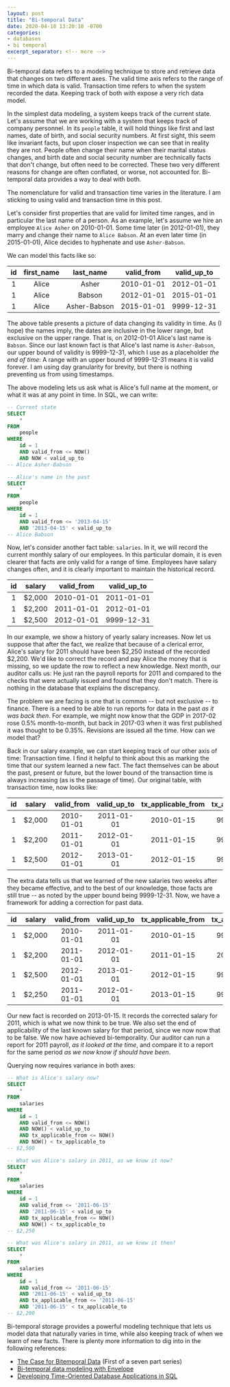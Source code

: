 ```yaml
---
layout: post
title: "Bi-temporal Data"
date: 2020-04-18 13:20:18 -0700
categories:
- databases
- bi temporal
excerpt_separator: <!-- more -->
---
```


Bi-temporal data refers to a modeling technique to store and retrieve data that changes on two different axes. The valid time axis refers to the range of time in which data is valid. Transaction time refers to when the system recorded the data. Keeping track of both with expose a very rich data model.

In the simplest data modeling, a system keeps track of the current state. Let's assume that we are working with a system that keeps track of company personnel. In its `people` table, it will hold things like first and last names, date of birth, and social security numbers. At first sight, this seem like invariant facts, but upon closer inspection we can see that in reality they are not. People often change their name when their marital status changes, and birth date and social security number are technically facts that don't change, but often need to be corrected. These two very different reasons for change are often conflated, or worse, not accounted for. Bi-temporal data provides a way to deal with both.

<!-- more -->

The nomenclature for valid and transaction time varies in the literature. I am sticking to using valid and transaction time in this post.

Let's consider first properties that are valid for limited time ranges, and in particular the last name of a person. As an example, let's assume we hire an employee `Alice Asher` on 2010-01-01. Some time later (in 2012-01-01), they marry and change their name to `Alice Babson`. At an even later time (in 2015-01-01), Alice decides to hyphenate and use `Asher-Babson`.

We can model this facts like so:

| id | first_name |  last_name   | valid_from | valid_up_to |
|:--:|:----------:|:------------:|:----------:|:-----------:|
| 1  |   Alice    |    Asher     | 2010-01-01 | 2012-01-01  |
| 1  |   Alice    |    Babson    | 2012-01-01 | 2015-01-01  |
| 1  |   Alice    | Asher-Babson | 2015-01-01 | 9999-12-31  |


The above table presents a picture of data changing its validity in time. As (I hope) the names imply, the dates are inclusive in the lower range, but exclusive on the upper range. That is, on 2012-01-01 Alice's last name is `Babson`. Since our last known fact is that Alice's last name is `Asher-Babson`, our upper bound of validity is 9999-12-31, which I use as a placeholder *the end of time*: A range with an upper bound of 9999-12-31 means it is valid forever. I am using day granularity for brevity, but there is nothing preventing us from using timestamps.

The above modeling lets us ask what is Alice's full name at the moment, or what it was at any point in time. In SQL, we can write:

```sql
-- Current state
SELECT
    *
FROM
    people
WHERE
    id = 1
    AND valid_from <= NOW()
    AND NOW < valid_up_to
-- Alice Asher-Babson

-- Alice's name in the past
SELECT
    *
FROM
    people
WHERE
    id = 1
    AND valid_from <= '2013-04-15'
    AND '2013-04-15' < valid_up_to
-- Alice Babson
```

Now, let's consider another fact table: `salaries`. In it, we will record the current monthly salary of our employees. In this particular domain, it is even clearer that facts are only valid for a range of time. Employees have salary changes often, and it is clearly important to maintain the historical record.

| id | salary | valid_from | valid_up_to |
|:--:|:------:|:----------:|:-----------:|
| 1  | $2,000 | 2010-01-01 | 2011-01-01  |
| 1  | $2,200 | 2011-01-01 | 2012-01-01  |
| 1  | $2,500 | 2012-01-01 | 9999-12-31  |

In our example, we show a history of yearly salary increases. Now let us suppose that after the fact, we realize that because of a clerical error, Alice's salary for 2011 should have been $2,250 instead of the recorded $2,200. We'd like to correct the record and pay Alice the money that is missing, so we update the row to reflect a new knowledge. Next month, our auditor calls us: He just ran the payroll reports for 2011 and compared to the checks that were actually issued and found that they don't match. There is nothing in the database that explains the discrepancy.

The problem we are facing is one that is common -- but not exclusive -- to finance. There is a need to be able to run reports for data in the past *as it was back then*. For example, we might now know that the GDP in 2017-02 rose 0.5% month-to-month, but back in 2017-03 when it was first published it was thought to be 0.35%. Revisions are issued all the time. How can we model that?

Back in our salary example, we can start keeping track of our other axis of time: Transaction time. I find it helpful to think about this as marking the time that our system learned a new fact. The fact themselves can be about the past, present or future, but the lower bound of the transaction time is always increasing (as is the passage of time). Our original table, with transaction time, now looks like:

| id | salary | valid_from | valid_up_to | tx_applicable_from | tx_applicable_to |
|:--:|:------:|:----------:|:-----------:|:------------------:|:----------------:|
| 1  | $2,000 | 2010-01-01 | 2011-01-01  |     2010-01-15     |    9999-12-31    |
| 1  | $2,200 | 2011-01-01 | 2012-01-01  |     2011-01-15     |    9999-12-31    |
| 1  | $2,500 | 2012-01-01 | 2013-01-01  |     2012-01-15     |    9999-12-31    |

The extra data tells us that we learned of the new salaries two weeks after they became effective, and to the best of our knowledge, those facts are still true -- as noted by the upper bound being 9999-12-31. Now, we have a framework for adding a correction for past data.

| id | salary | valid_from | valid_up_to | tx_applicable_from | tx_applicable_to |
|:--:|:------:|:----------:|:-----------:|:------------------:|:----------------:|
| 1  | $2,000 | 2010-01-01 | 2011-01-01  |     2010-01-15     |    9999-12-31    |
| 1  | $2,200 | 2011-01-01 | 2012-01-01  |     2011-01-15     |    2013-01-15    |
| 1  | $2,500 | 2012-01-01 | 2013-01-01  |     2012-01-15     |    9999-12-31    |
| 1  | $2,250 | 2011-01-01 | 2012-01-01  |     2013-01-15     |    9999-12-31    |

Our new fact is recorded on 2013-01-15. It records the corrected salary for 2011, which is what we now think to be true. We also set the end of applicability of the last known salary for that period, since we now now that to be false. We now have achieved bi-temporality. Our auditor can run a report for 2011 payroll, *as it looked at the time*, and compare it to a report for the same period *as we now know if should have been*.

Querying now requires variance in both axes:

```sql
-- What is Alice's salary now?
SELECT
    *
FROM
    salaries
WHERE
    id = 1
    AND valid_from <= NOW()
    AND NOW() < valid_up_to
    AND tx_applicable_from <= NOW()
    AND NOW() < tx_applicable_to
-- $2,500

-- What was Alice's salary in 2011, as we know it now?
SELECT
    *
FROM
    salaries
WHERE
    id = 1
    AND valid_from <= '2011-06-15'
    AND '2011-06-15' < valid_up_to
    AND tx_applicable_from <= NOW()
    AND NOW() < tx_applicable_to
-- $2,250

-- What was Alice's salary in 2011, as we knew it then?
SELECT
    *
FROM
    salaries
WHERE
    id = 1
    AND valid_from <= '2011-06-15'
    AND '2011-06-15' < valid_up_to
    AND tx_applicable_from <= '2011-06-15'
    AND '2011-06-15' < tx_applicable_to
-- $2,200
```

Bi-temporal storage provides a powerful modeling technique that lets us model data that naturally varies in time, while also keeping track of when we learn of new facts. There is plenty more information to dig into in the following references:

- [The Case for Bitemporal Data](https://www.youtube.com/watch?v=PuocT5wUgJ4) (First of a seven part series)
- [Bi-temporal data modeling with Envelope](https://blog.cloudera.com/bi-temporal-data-modeling-with-envelope/)
- [Developing Time-Oriented Database Applications in SQL](http://www2.cs.arizona.edu/people/rts/tdbbook.pdf)

